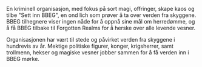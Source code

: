 En kriminell organisasjon, med fokus på sort magi, offringer, skape kaos og tilbe "Sett inn BBEG", en ond lich som prøver å ta over verden fra skyggene. BBEG tilhegnere viser ingen nåde for å oppnå sine mål om herredømme, og å få BBEG tilbake til Forgotten Realms for å herske over alle levende vesner.

Organisasjonen har vært til stede og påvirket verden fra skyggene i hundrevis av år. Mektige politiske figurer, konger, krigsherrer, samt trollmenn, hekser og magiske vesner jobber sammen for å få verden inn i BBEG mørke. 


